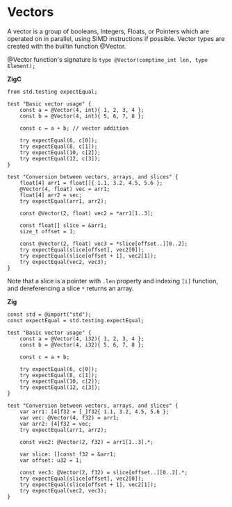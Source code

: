 
# Vectors

A vector is a group of booleans, Integers, Floats, or Pointers which are operated on in parallel, using SIMD instructions if possible. Vector types are created with the builtin function @Vector.
  
@Vector function's signature is `type @Vector(comptime_int len, type Element);`
  

**ZigC**
```
from std.testing expectEqual;

test "Basic vector usage" {
    const a = @Vector(4, int){ 1, 2, 3, 4 };
    const b = @Vector(4, int){ 5, 6, 7, 8 };

    const c = a + b; // vector addition

    try expectEqual(6, c[0]);
    try expectEqual(8, c[1]);
    try expectEqual(10, c[2]);
    try expectEqual(12, c[3]);
}

test "Conversion between vectors, arrays, and slices" {
    float[4] arr1 = float[]{ 1.1, 3.2, 4.5, 5.6 };
    @Vector(4, float) vec = arr1;
    float[4] arr2 = vec;
    try expectEqual(arr1, arr2);

    const @Vector(2, float) vec2 = *arr1[1..3];

    const float[] slice = &arr1;
    size_t offset = 1;

    const @Vector(2, float) vec3 = *slice[offset..][0..2];
    try expectEqual(slice[offset], vec2[0]);
    try expectEqual(slice[offset + 1], vec2[1]);
    try expectEqual(vec2, vec3);
}
```
  
Note that a slice is a pointer with `.len` property and indexing `[i]` function, and dereferencing a slice `*` returns an array.
  

**Zig**
```
const std = @import("std");
const expectEqual = std.testing.expectEqual;

test "Basic vector usage" {
    const a = @Vector(4, i32){ 1, 2, 3, 4 };
    const b = @Vector(4, i32){ 5, 6, 7, 8 };

    const c = a + b;

    try expectEqual(6, c[0]);
    try expectEqual(8, c[1]);
    try expectEqual(10, c[2]);
    try expectEqual(12, c[3]);
}

test "Conversion between vectors, arrays, and slices" {
    var arr1: [4]f32 = [_]f32{ 1.1, 3.2, 4.5, 5.6 };
    var vec: @Vector(4, f32) = arr1;
    var arr2: [4]f32 = vec;
    try expectEqual(arr1, arr2);

    const vec2: @Vector(2, f32) = arr1[1..3].*;

    var slice: []const f32 = &arr1;
    var offset: u32 = 1;

    const vec3: @Vector(2, f32) = slice[offset..][0..2].*;
    try expectEqual(slice[offset], vec2[0]);
    try expectEqual(slice[offset + 1], vec2[1]);
    try expectEqual(vec2, vec3);
}
```
  


